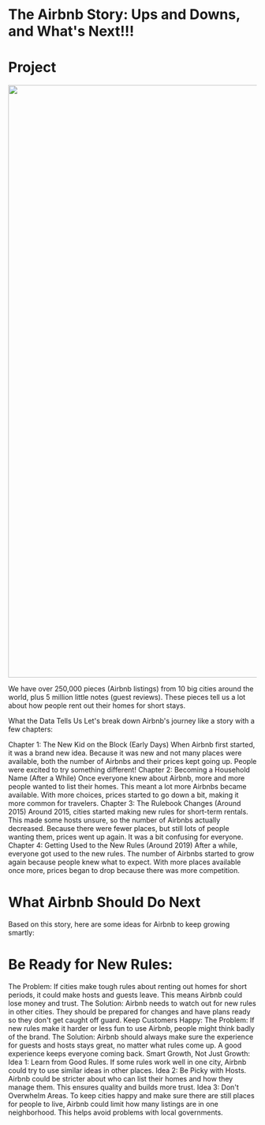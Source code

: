 # The Airbnb Story: Ups and Downs, and What's Next!!!

# Project
<img src="https://assets.vogue.com/photos/6511ff81b5b60e7f57f8f1a0/master/w_1600,c_limit/casa%20kalika.jpg" width=1200>

We have over 250,000 pieces (Airbnb listings) from 10 big cities around the world, plus 5 million little notes (guest reviews). These pieces tell us a lot about how people rent out their homes for short stays.

What the Data Tells Us
Let's break down Airbnb's journey like a story with a few chapters:

Chapter 1: The New Kid on the Block (Early Days)
When Airbnb first started, it was a brand new idea. Because it was new and not many places were available, both the number of Airbnbs and their prices kept going up. People were excited to try something different!
Chapter 2: Becoming a Household Name (After a While)
Once everyone knew about Airbnb, more and more people wanted to list their homes. This meant a lot more Airbnbs became available. With more choices, prices started to go down a bit, making it more common for travelers.
Chapter 3: The Rulebook Changes (Around 2015)
Around 2015, cities started making new rules for short-term rentals. This made some hosts unsure, so the number of Airbnbs actually decreased. Because there were fewer places, but still lots of people wanting them, prices went up again. It was a bit confusing for everyone.
Chapter 4: Getting Used to the New Rules (Around 2019)
After a while, everyone got used to the new rules. The number of Airbnbs started to grow again because people knew what to expect. With more places available once more, prices began to drop because there was more competition.
# What Airbnb Should Do Next
Based on this story, here are some ideas for Airbnb to keep growing smartly:
# Be Ready for New Rules:
The Problem: If cities make tough rules about renting out homes for short periods, it could make hosts and guests leave. This means Airbnb could lose money and trust.
The Solution: Airbnb needs to watch out for new rules in other cities. They should be prepared for changes and have plans ready so they don't get caught off guard.
Keep Customers Happy:
The Problem: If new rules make it harder or less fun to use Airbnb, people might think badly of the brand.
The Solution: Airbnb should always make sure the experience for guests and hosts stays great, no matter what rules come up. A good experience keeps everyone coming back.
Smart Growth, Not Just Growth:
Idea 1: Learn from Good Rules. If some rules work well in one city, Airbnb could try to use similar ideas in other places.
Idea 2: Be Picky with Hosts. Airbnb could be stricter about who can list their homes and how they manage them. This ensures quality and builds more trust.
Idea 3: Don't Overwhelm Areas. To keep cities happy and make sure there are still places for people to live, Airbnb could limit how many listings are in one neighborhood. This helps avoid problems with local governments.
